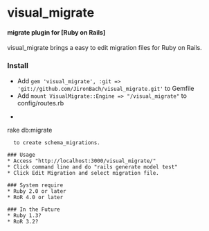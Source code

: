 visual_migrate
=======
#### migrate plugin for [Ruby on Rails]
visual_migrate brings a easy to edit migration files for Ruby on Rails.

### Install
* Add `gem 'visual_migrate', :git => 'git://github.com/JironBach/visual_migrate.git'` to Gemfile
* Add `mount VisualMigrate::Engine => "/visual_migrate"` to config/routes.rb
* ```bash
rake db:migrate
```
  to create schema_migrations.

### Usage
* Access "http://localhost:3000/visual_migrate/"
* Click command line and do "rails generate model test"
* Click Edit Migration and select migration file.

### System require
* Ruby 2.0 or later
* RoR 4.0 or later

### In the Future
* Ruby 1.3?
* RoR 3.2?

